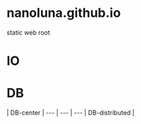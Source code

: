 # nanoluna.github.io
static web root

# IO


# DB
  | DB-center |
--- | --- | ---
  | DB-distributed |

